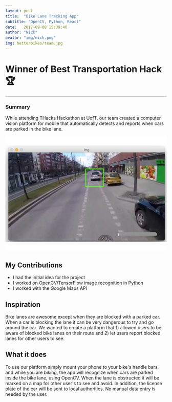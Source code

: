```yaml
---
layout: post
title:  "Bike Lane Tracking App"
subtitle: "OpenCV, Python, React"
date:   2017-09-08 15:39:40
author: "Nick"
avatar: "img/nick.png"
img: betterbikes/team.jpg
---
```


# Winner of Best Transportation Hack 🏆
--------------

### Summary

While attending THacks Hackathon at UofT, our team created a computer vision platform for mobile that automatically detects and reports when cars are parked in the bike lane.

![Picture 1](/img/betterbikes/car.jpg)

## My Contributions 
- I had the initial idea for the project
- I worked on OpenCV/TensorFlow image recognition in Python
- I worked with the Google Maps API

## Inspiration
Bike lanes are awesome except when they are blocked with a parked car. When a car is blocking the lane it can be very dangerous to try and go around the car. We wanted to create a platform that 1) allowed users to be aware of blocked bike lanes on their route and 2) let users report blocked lanes for other users to see.

## What it does
To use our platform simply mount your phone to your bike's handle bars, and while you are biking, the app will recognize when cars are parked inside the bike lane, using OpenCV. When the lane is obstructed it will be marked on a map for other user's to see and avoid. In addition, the license plate of the car will be sent to local authorities. No manual data entry is needed by the user.